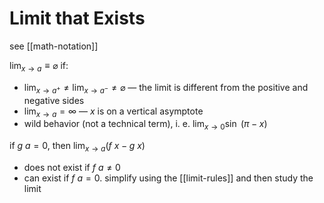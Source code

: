 # Limit that Exists

see [[math-notation]]

$\lim_{x \to a} \equiv \varnothing$ if:

- $\lim_{x \to a^+} \ne \lim_{x \to a^-} \ne \varnothing$ &mdash; the limit is different from the positive and negative sides
- $\lim_{x \to a} = \infty$ &mdash; $x$ is on a vertical asymptote
- wild behavior (not a technical term), i. e. $\lim_{x \to 0} \sin\ (\pi - x)$

if $g\ a = 0$, then $\lim_{x \to a} (f\ x - g\ x)$

- does not exist if $f\ a \ne 0$
- can exist if $f\ a = 0$. simplify using the [[limit-rules]] and then study the limit
